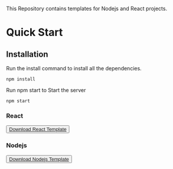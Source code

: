This Repository contains templates for Nodejs and React projects.

# Quick Start

## Installation

Run the install command to install all the dependencies.

```
npm install
```

Run npm start to Start the server

```
npm start
```

### React

<Button>
    <a href="https://github.com/orelhassid/Templates/archive/React.zip">Download React Template</a>
</Button>

### Nodejs

<Button>
    <a href="https://github.com/orelhassid/Templates/archive/Nodejs.zip">Download Nodejs Template</a>
</Button>
